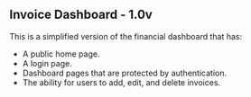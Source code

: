 ## Invoice Dashboard - 1.0v

This is a simplified version of the financial dashboard that has:

- A public home page.
- A login page.
- Dashboard pages that are protected by authentication.
- The ability for users to add, edit, and delete invoices.
